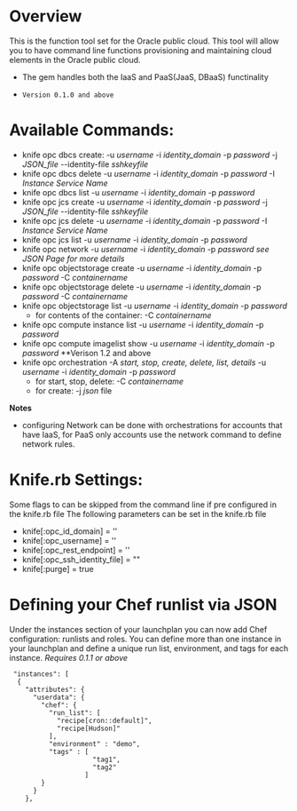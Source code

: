 # Overview

This is the function tool set for the Oracle public cloud. This tool will allow you to have 
command line functions provisioning and maintaining cloud elements in the Oracle public cloud.

  * The gem handles both the IaaS and PaaS(JaaS, DBaaS) functinality
  *     Version 0.1.0 and above

# Available Commands:

* knife opc dbcs create: -u _username_ -i _identity_domain_ -p _password_ -j _JSON_file_  --identity-file _sshkeyfile_
* knife opc dbcs delete -u _username_ -i _identity_domain_ -p _password_ -I _Instance Service Name_
* knife opc dbcs list -u _username_ -i _identity_domain_ -p _password_
* knife opc jcs create -u _username_ -i _identity_domain_ -p _password_ -j _JSON_file_ --identity-file _sshkeyfile_
* knife opc jcs delete -u _username_ -i _identity_domain_ -p _password_ -I _Instance Service Name_
* knife opc jcs list -u _username_ -i _identity_domain_ -p _password_ 
* knife opc network -u _username_ -i _identity_domain_ -p _password_  _see JSON Page for more details_
* knife opc objectstorage create -u _username_ -i _identity_domain_ -p _password_ -C _containername_
* knife opc objectstorage delete -u _username_ -i _identity_domain_ -p _password_ -C _containername_
* knife opc objectstorage list -u _username_ -i _identity_domain_ -p _password_
   * for contents of the container: -C _containername_
* knife opc compute instance list -u _username_ -i _identity_domain_ -p _password_ 
* knife opc compute imagelist show  -u _username_ -i _identity_domain_ -p _password_    **Verison 1.2 and above
* knife opc orchestration -A _start, stop, create, delete, list, details_  -u _username_ -i _identity_domain_ -p _password_ 
   * for start, stop, delete:  -C _containername_
   * for create: -j _json_ file

**Notes**
 * configuring Network can be done with orchestrations for accounts that have IaaS, for PaaS only accounts use the network command to define network rules.

# Knife.rb Settings:
 Some flags to can be skipped from the command line if pre configured in the knife.rb file
The following parameters can be set in the knife.rb file
  * knife[:opc_id_domain] = '<value>'
  * knife[:opc_username] = '<value>'
  * knife[:opc_rest_endpoint] = '<value>'
  * knife[:opc_ssh_identity_file] = "<value>"
  * knife[:purge] = true


# Defining your Chef runlist via JSON

Under the instances section of your launchplan you can now add Chef configuration:  runlists and roles.  You can define more than one instance in your launchplan and define a unique run list, environment, and tags for each instance.
_Requires 0.1.1 or above_

     "instances": [
      {
        "attributes": {
          "userdata": {
            "chef": {
              "run_list": [
                "recipe[cron::default]",
                "recipe[Hudson]"
              ],
              "environment" : "demo",
              "tags" : [
                         "tag1",
                         "tag2"
                       ]
            }
          }
        },
